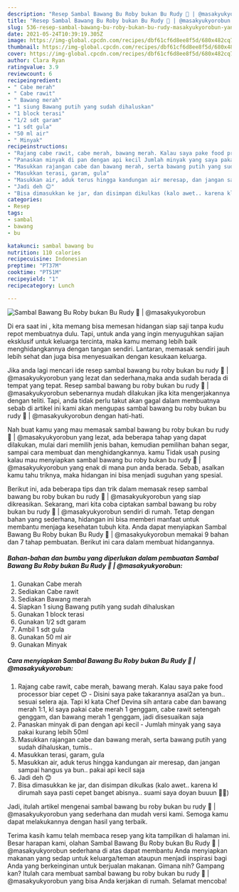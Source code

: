 ```yaml
---
description: "Resep Sambal Bawang Bu Roby bukan Bu Rudy 🤭 | @masakyukyorobun yang lezat Untuk Jualan"
title: "Resep Sambal Bawang Bu Roby bukan Bu Rudy 🤭 | @masakyukyorobun yang lezat Untuk Jualan"
slug: 536-resep-sambal-bawang-bu-roby-bukan-bu-rudy-masakyukyorobun-yang-lezat-untuk-jualan
date: 2021-05-24T10:39:19.305Z
image: https://img-global.cpcdn.com/recipes/dbf61cf6d8ee8f5d/680x482cq70/sambal-bawang-bu-roby-bukan-bu-rudy-🤭-masakyukyorobun-foto-resep-utama.jpg
thumbnail: https://img-global.cpcdn.com/recipes/dbf61cf6d8ee8f5d/680x482cq70/sambal-bawang-bu-roby-bukan-bu-rudy-🤭-masakyukyorobun-foto-resep-utama.jpg
cover: https://img-global.cpcdn.com/recipes/dbf61cf6d8ee8f5d/680x482cq70/sambal-bawang-bu-roby-bukan-bu-rudy-🤭-masakyukyorobun-foto-resep-utama.jpg
author: Clara Ryan
ratingvalue: 3.9
reviewcount: 6
recipeingredient:
- " Cabe merah"
- " Cabe rawit"
- " Bawang merah"
- "1 siung Bawang putih yang sudah dihaluskan"
- "1 block terasi"
- "1/2 sdt garam"
- "1 sdt gula"
- "50 ml air"
- " Minyak"
recipeinstructions:
- "Rajang cabe rawit, cabe merah, bawang merah. Kalau saya pake food processor biar cepet 😊 Disini saya pake takarannya asal2an ya bun.. sesuai selera aja. Tapi kl kata Chef Devina sih antara cabe dan bawang merah 1:1, kl saya pakai cabe merah 1 genggam, cabe rawit setengah genggam, dan bawang merah 1 genggam, jadi disesuaikan saja"
- "Panaskan minyak di pan dengan api kecil Jumlah minyak yang saya pakai kurang lebih 50ml"
- "Masukkan rajangan cabe dan bawang merah, serta bawang putih yang sudah dihaluskan, tumis.."
- "Masukkan terasi, garam, gula"
- "Masukkan air, aduk terus hingga kandungan air meresap, dan jangan sampai hangus ya bun.. pakai api kecil saja"
- "Jadi deh 😊"
- "Bisa dimasukkan ke jar, dan disimpan dikulkas (kalo awet.. karena kl dirumah saya pasti cepet banget abisnya.. suami saya doyan buuun 🤣🤣)"
categories:
- Resep
tags:
- sambal
- bawang
- bu

katakunci: sambal bawang bu 
nutrition: 110 calories
recipecuisine: Indonesian
preptime: "PT37M"
cooktime: "PT51M"
recipeyield: "1"
recipecategory: Lunch

---
```



![Sambal Bawang Bu Roby bukan Bu Rudy 🤭 | @masakyukyorobun](https://img-global.cpcdn.com/recipes/dbf61cf6d8ee8f5d/680x482cq70/sambal-bawang-bu-roby-bukan-bu-rudy-🤭-masakyukyorobun-foto-resep-utama.jpg)

Di era  saat ini , kita memang bisa memesan hidangan siap saji tanpa kudu repot membuatnya dulu. Tapi, untuk anda yang ingin menyuguhkan sajian eksklusif untuk keluarga tercinta, maka kamu memang lebih baik menghidangkannya dengan tangan sendiri. Lantaran, memasak sendiri jauh lebih sehat dan juga bisa menyesuaikan dengan kesukaan keluarga.

Jika anda lagi mencari ide resep sambal bawang bu roby bukan bu rudy 🤭 | @masakyukyorobun yang lezat dan sederhana,maka anda sudah berada di tempat yang tepat. Resep sambal bawang bu roby bukan bu rudy 🤭 | @masakyukyorobun  sebenarnya mudah dilakukan jika kita mengerjakannya dengan teliti. Tapi, anda tidak perlu takut akan gagal dalam membuatnya 
sebab di artikel ini kami akan mengupas sambal bawang bu roby bukan bu rudy 🤭 | @masakyukyorobun dengan hati-hati.  



Nah buat kamu yang mau memasak sambal bawang bu roby bukan bu rudy 🤭 | @masakyukyorobun yang lezat, ada beberapa tahap yang dapat dilakukan, mulai dari memilih jenis bahan, kemudian pemilihan bahan segar, sampai cara membuat dan menghidangkannya. kamu Tidak usah pusing kalau mau menyiapkan sambal bawang bu roby bukan bu rudy 🤭 | @masakyukyorobun yang enak di mana pun anda berada. Sebab, asalkan kamu  tahu triknya, maka hidangan ini bisa menjadi suguhan yang spesial.

Berikut ini, ada beberapa tips dan trik dalam memasak resep sambal bawang bu roby bukan bu rudy 🤭 | @masakyukyorobun yang siap dikreasikan. Sekarang, mari kita coba ciptakan sambal bawang bu roby bukan bu rudy 🤭 | @masakyukyorobun sendiri di rumah. Tetap dengan bahan yang sederhana, hidangan ini bisa memberi manfaat untuk membantu menjaga kesehatan tubuh kita. Anda dapat menyiapkan Sambal Bawang Bu Roby bukan Bu Rudy 🤭 | @masakyukyorobun memakai 9 bahan dan 7 tahap pembuatan. Berikut ini cara dalam membuat hidangannya.

<!--inarticleads1-->

##### Bahan-bahan dan bumbu yang diperlukan dalam pembuatan Sambal Bawang Bu Roby bukan Bu Rudy 🤭 | @masakyukyorobun:

1. Gunakan  Cabe merah
1. Sediakan  Cabe rawit
1. Sediakan  Bawang merah
1. Siapkan 1 siung Bawang putih yang sudah dihaluskan
1. Gunakan 1 block terasi
1. Gunakan 1/2 sdt garam
1. Ambil 1 sdt gula
1. Gunakan 50 ml air
1. Gunakan  Minyak




<!--inarticleads2-->

##### Cara menyiapkan Sambal Bawang Bu Roby bukan Bu Rudy 🤭 | @masakyukyorobun:

1. Rajang cabe rawit, cabe merah, bawang merah. Kalau saya pake food processor biar cepet 😊 - Disini saya pake takarannya asal2an ya bun.. sesuai selera aja. Tapi kl kata Chef Devina sih antara cabe dan bawang merah 1:1, kl saya pakai cabe merah 1 genggam, cabe rawit setengah genggam, dan bawang merah 1 genggam, jadi disesuaikan saja
1. Panaskan minyak di pan dengan api kecil - Jumlah minyak yang saya pakai kurang lebih 50ml
1. Masukkan rajangan cabe dan bawang merah, serta bawang putih yang sudah dihaluskan, tumis..
1. Masukkan terasi, garam, gula
1. Masukkan air, aduk terus hingga kandungan air meresap, dan jangan sampai hangus ya bun.. pakai api kecil saja
1. Jadi deh 😊
1. Bisa dimasukkan ke jar, dan disimpan dikulkas (kalo awet.. karena kl dirumah saya pasti cepet banget abisnya.. suami saya doyan buuun 🤣🤣)




Jadi, itulah artikel mengenai  sambal bawang bu roby bukan bu rudy 🤭 | @masakyukyorobun  yang sederhana dan mudah versi kami. Semoga kamu dapat melakukannya dengan hasil yang terbaik. 

Terima kasih kamu telah membaca resep yang kita tampilkan di halaman ini. Besar harapan kami, olahan  Sambal Bawang Bu Roby bukan Bu Rudy 🤭 | @masakyukyorobun sederhana di atas dapat membantu Anda menyiapkan makanan yang sedap untuk keluarga/teman ataupun menjadi inspirasi bagi Anda yang berkeinginan untuk berjualan makanan. Gimana nih? Gampang kan? Itulah cara membuat sambal bawang bu roby bukan bu rudy 🤭 | @masakyukyorobun yang bisa Anda kerjakan di rumah. Selamat mencoba!

